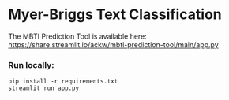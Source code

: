# Myer-Briggs Text Classification

The MBTI Prediction Tool is available here: https://share.streamlit.io/ackw/mbti-prediction-tool/main/app.py

### Run locally:
`pip install -r requirements.txt`
<br>
`streamlit run app.py `